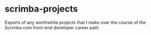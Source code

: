 # scrimba-projects
Exports of any worthwhile projects that I make over the course of the Scrimba.com front-end developer career path
